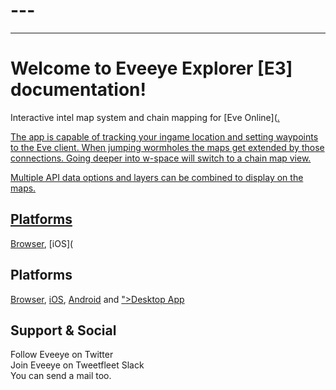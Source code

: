 # ---


---

<h1 id="welcome-to-eveeye-explorer-e3-documentation">Welcome to Eveeye Explorer [E3] documentation!


</h1>
<p>Interactive intel map system and chain mapping for [Eve Online](<a href="https://www.eveonline.com/signup?invc=fcca28f2-af9d-4435-90e7-b7209bc66497).

">Eve Online</a>.</p>
<p>The app is capable of tracking your ingame location and setting waypoints to the Eve client. When jumping wormholes the maps get extended by those connections. Going deeper into w-space will switch to a chain map view.  
 
</p>
<p>Multiple API data options and layers can be combined to display on the maps.  

## Platforms

[Browser](https://eveeye.com), [iOS](</p>
<h2 id="platforms">Platforms</h2>
<p><a href="https://eveeye.com">Browser</a>, <a href="https://apps.apple.com/us/app/eveeye-for-eve-online/id1163904317), [Android](">iOS</a>, <a href="https://play.google.com/store/apps/details?id=com.eveeye&amp;hl=en) and [Desktop App](">Android</a> and <a href="https://eedocs.readthedocs.io/en/latest/desktop-app/)

## ">Desktop App</a></p>
<h2 id="support--social">Support &amp; Social

</h2>
<p>Follow Eveeye on <a href="twitter://user?screen_name=eveeyemaps" style="text-decoration:none;pointer-events:all"><span class="help_links">Twitter</span></a><br>
Join Eveeye on <a href="slack://channel?team=T03CDJ6FV&id=C49UXSC73" style="text-decoration:none;pointer-events:all"><span class="help_links">Tweetfleet Slack</span></a><br>
You can <a href="mailto:risingson@eveeye.com" style="text-decoration:none;pointer-events:all"><span class="help_links">send a mail</span></a> too.
</p>

<!--stackedit_data:
eyJoaXN0b3J5IjpbLTE0MjMyMjA5LC0xNDQzODc3MjI2XX0=
-->